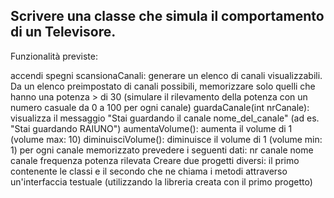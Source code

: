 ## Scrivere una classe che simula il comportamento di un Televisore.

Funzionalità previste:

accendi
spegni
scansionaCanali: generare un elenco di canali visualizzabili. Da un elenco preimpostato di canali possibili, memorizzare solo quelli che hanno una potenza > di 30 (simulare il rilevamento della potenza con un numero casuale da 0 a 100 per ogni canale)
guardaCanale(int nrCanale): visualizza il messaggio "Stai guardando il canale nome_del_canale" (ad es. "Stai guardando RAIUNO")
aumentaVolume(): aumenta il volume di 1 (volume max: 10)
diminuisciVolume(): diminuisce il volume di 1 (volume min: 1)
per ogni canale memorizzato prevedere i seguenti dati:
nr canale
nome canale
frequenza
potenza rilevata
Creare due progetti diversi: il primo contenente le classi e il secondo che ne chiama i metodi attraverso un'interfaccia testuale (utilizzando la libreria creata con il primo progetto)